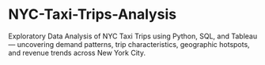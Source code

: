 # NYC-Taxi-Trips-Analysis
Exploratory Data Analysis of NYC Taxi Trips using Python, SQL, and Tableau — uncovering demand patterns, trip characteristics, geographic hotspots, and revenue trends across New York City.
